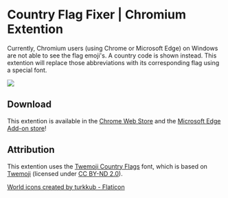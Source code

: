 # Country Flag Fixer | Chromium Extention
Currently, Chromium users (using Chrome or Microsoft Edge) on Windows are not able to see the flag emoji's. A country code is shown instead. This extention will replace those abbreviations with its corresponding flag using a special font.

![](https://i.imgur.com/fzljj7K.png)

## Download
This extention is available in the [Chrome Web Store](https://chrome.google.com/webstore/detail/country-flag-fixer/jhcpefjbhmbkgjgipkhndplfbhdecijh?utm_source=github&utm_medium=referral) and the [Microsoft Edge Add-on store](https://microsoftedge.microsoft.com/addons/detail/country-flag-fixer/nfkjcekokjacfnambbbdidjpgogkppmm)!

## Attribution
This extention uses the [Twemoji Country Flags](https://github.com/talkjs/country-flag-emoji-polyfill) font, which is based on [Twemoji](https://twitter.github.io/twemoji/) (licensed under [CC BY-ND 2.0](https://github.com/mozilla/twemoji-colr/blob/master/LICENSE.md)).

<a href="https://www.flaticon.com/free-icons/world" title="world icons">World icons created by turkkub - Flaticon</a>
